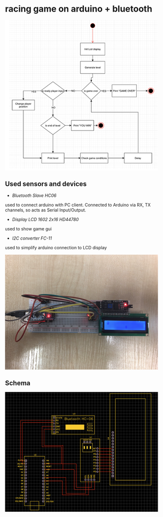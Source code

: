 # racing game on arduino + bluetooth

![Diagram](./static/diagram.png?raw=true)

## Used sensors and devices

- *Bluetooth Slave HC06*

used to connect arduino with PC client. Connected to Arduino via RX, TX channels, so acts as Serial Input/Output.

- *Display LCD 1602 2x16 HD44780*

used to show game gui

- *I2C converter FC-11*

used to simplify arduino connection to LCD display

![Diagram](./static/device.png?raw=true)

## Schema

![Diagram](./static/schema.png?raw=true)